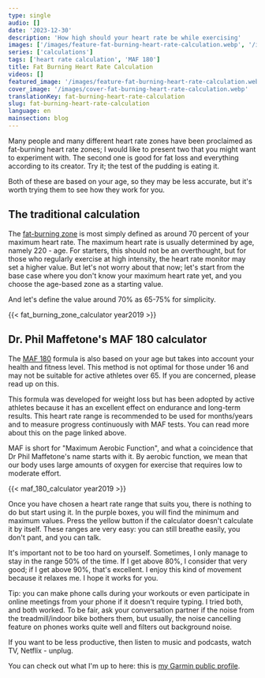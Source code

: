 ```yaml
---
type: single
audio: []
date: '2023-12-30'
description: 'How high should your heart rate be while exercising'
images: ['/images/feature-fat-burning-heart-rate-calculation.webp', '/images/cover-fat-burning-heart-rate-calculation.webp']
series: ['calculations']
tags: ['heart rate calculation', 'MAF 180']
title: Fat Burning Heart Rate Calculation
videos: []
featured_image: '/images/feature-fat-burning-heart-rate-calculation.webp'
cover_image: '/images/cover-fat-burning-heart-rate-calculation.webp'
translationKey: fat-burning-heart-rate-calculation
slug: fat-burning-heart-rate-calculation
language: en
mainsection: blog
---
```


Many people and many different heart rate zones have been proclaimed as fat-burning heart rate zones; I would like to present two that you might want to experiment with. The second one is good for fat loss and everything according to its creator. Try it; the test of the pudding is eating it.

Both of these are based on your age, so they may be less accurate, but it's worth trying them to see how they work for you.

## The traditional calculation

The [fat-burning zone](https://www.healthline.com/health/fitness-exercise/fat-burning-heart-rate "fat-burning zone") is most simply defined as around 70 percent of your maximum heart rate. The maximum heart rate is usually determined by age, namely 220 - age. For starters, this should not be an overthought, but for those who regularly exercise at high intensity, the heart rate monitor may set a higher value. But let's not worry about that now; let's start from the base case where you don't know your maximum heart rate yet, and you choose the age-based zone as a starting value.

And let's define the value around 70% as 65-75% for simplicity.

{{< fat_burning_zone_calculator year2019 >}}


## Dr. Phil Maffetone's MAF 180 calculator

The [MAF 180](https://philmaffetone.com/180-formula/ "MAF 180") formula is also based on your age but takes into account your health and fitness level. This method is not optimal for those under 16 and may not be suitable for active athletes over 65. If you are concerned, please read up on this.

This formula was developed for weight loss but has been adopted by active athletes because it has an excellent effect on endurance and long-term results. This heart rate range is recommended to be used for months/years and to measure progress continuously with MAF tests. You can read more about this on the page linked above.

MAF is short for "Maximum Aerobic Function", and what a coincidence that Dr Phil Maffetone's name starts with it. By aerobic function, we mean that our body uses large amounts of oxygen for exercise that requires low to moderate effort.

{{< maf_180_calculator year2019 >}}

Once you have chosen a heart rate range that suits you, there is nothing to do but start using it. In the purple boxes, you will find the minimum and maximum values. Press the yellow button if the calculator doesn't calculate it by itself. These ranges are very easy: you can still breathe easily, you don't pant, and you can talk.

It's important not to be too hard on yourself. Sometimes, I only manage to stay in the range 50% of the time. If I get above 80%, I consider that very good; if I get above 90%, that's excellent. I enjoy this kind of movement because it relaxes me. I hope it works for you.

Tip: you can make phone calls during your workouts or even participate in online meetings from your phone if it doesn't require typing. I tried both, and both worked. To be fair, ask your conversation partner if the noise from the treadmill/indoor bike bothers them, but usually, the noise cancelling feature on phones works quite well and filters out background noise.

If you want to be less productive, then listen to music and podcasts, watch TV, Netflix - unplug.

You can check out what I'm up to here: this is [my Garmin public profile](https://connect.garmin.com/modern/profile/UnbrownGorger "My Garmin public profile").


